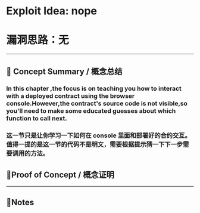 # Exploit Idea: nope

# 漏洞思路：无

---

## 🧠 Concept Summary / 概念总结

### In this chapter ,the focus is on teaching you how to interact with a deployed contract using the browser console.However,the contract's source code is not visible,so you'll need to make some educated guesses about which function to call next.

### 这一节只是让你学习一下如何在 console 里面和部署好的合约交互。值得一提的是这一节的代码不是明文，需要根据提示猜一下下一步需要调用的方法。

## 🔬Proof of Concept / 概念证明

---

## 📝Notes
